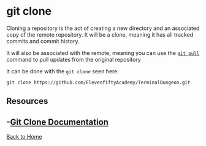 # git clone

Cloning a repository is the act of creating a new directory and an associated copy of the remote repository. It will be a clone, meaning it has all tracked commits and commit history.

It will also be associated with the remote, meaning you can use the [`git pull`](./pull.md) command to pull updates from the original repository

It can be done with the `git clone` seen here:
```
git clone https://github.com/ElevenfiftyAcademy/TerminalDungeon.git
```

## Resources
-[Git Clone Documentation](https://git-scm.com/docs/git-clone)
---
[Back to Home](../Readme.md)
